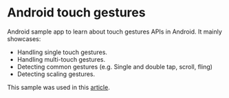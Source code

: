 # Android touch gestures

Android sample app to learn about touch gestures APIs in Android. It mainly showcases:
- Handling single touch gestures.
- Handling multi-touch gestures.
- Detecting common gestures (e.g. Single and double tap, scroll, fling)
- Detecting scaling gestures.

This sample was used in this [article]().
